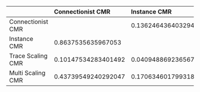 |                   | Connectionist CMR   | Instance CMR        | Trace Scaling CMR  | Multi Scaling CMR   |
|:--------------|:--------------|:--------------|:--------------|:--------------|
| Connectionist CMR |                     | 0.13624643640329476 | 0.8985246571659851 | 0.5626045075970796  |
| Instance CMR      | 0.8637535635967053  |                     | 0.9590511307634327 | 0.8293653982006811  |
| Trace Scaling CMR | 0.10147534283401492 | 0.0409488692365672  |                    | 0.11367146006900343 |
| Multi Scaling CMR | 0.43739549240292047 | 0.17063460179931889 | 0.8863285399309966 |                     |